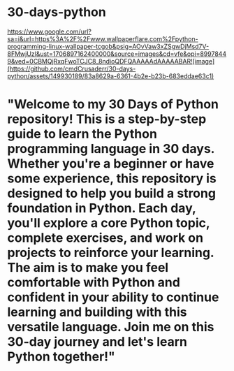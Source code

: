 # 30-days-python
https://www.google.com/url?sa=i&url=https%3A%2F%2Fwww.wallpaperflare.com%2Fpython-programming-linux-wallpaper-tcgob&psig=AOvVaw3xZSgwDjMsd7V-8FMwjUzl&ust=1706897162400000&source=images&cd=vfe&opi=89978449&ved=0CBMQjRxqFwoTCJC8_8ndioQDFQAAAAAdAAAAABAR![image](https://github.com/cmdCrusaderr/30-days-python/assets/149930189/83a8629a-6361-4b2e-b23b-683eddae63c1)

# "Welcome to my 30 Days of Python repository! This is a step-by-step guide to learn the Python programming language in 30 days. Whether you're a beginner or have some experience, this repository is designed to help you build a strong foundation in Python. Each day, you'll explore a core Python topic, complete exercises, and work on projects to reinforce your learning. The aim is to make you feel comfortable with Python and confident in your ability to continue learning and building with this versatile language. Join me on this 30-day journey and let's learn Python together!"
